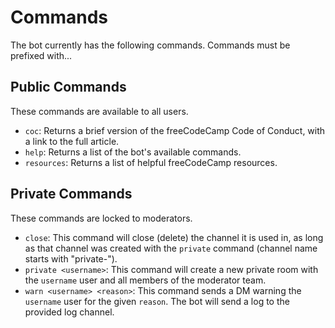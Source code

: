 # Commands

The bot currently has the following commands. Commands must be prefixed with...

## Public Commands

These commands are available to all users.

- `coc`: Returns a brief version of the freeCodeCamp Code of Conduct, with a link to the full article.
- `help`: Returns a list of the bot's available commands.
- `resources`: Returns a list of helpful freeCodeCamp resources.

## Private Commands

These commands are locked to moderators.

- `close`: This command will close (delete) the channel it is used in, as long as that channel was created with the `private` command (channel name starts with "private-").
- `private <username>`: This command will create a new private room with the `username` user and all members of the moderator team.
- `warn <username> <reason>`: This command sends a DM warning the `username` user for the given `reason`. The bot will send a log to the provided log channel.
